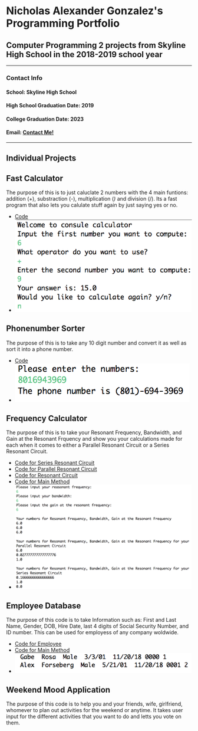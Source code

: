 # Nicholas Alexander Gonzalez's Programming Portfolio

## Computer Programming 2 projects from Skyline High School in the 2018-2019 school year

---

### **Contact Info**


#### School: Skyline High School

#### High School Graduation Date: 2019
#### College Graduation Date: 2023

#### Email: <a href="mailto:nichgonz9644@granitesd.org"> Contact Me! </a>

---

## Individual Projects

## Fast Calculator

The purpose of this is to just caluclate 2 numbers with the 4 main funtions: addition (+), substraction (-), multiplication (*)* and division (/). Its a fast program that also lets you calulate stuff again by just saying yes or no.

+ [Code](https://github.com/Cubasian5/CompProgramYR2/blob/master/CalculatorCode/src)
+ ![Calulator Image](https://github.com/Cubasian5/CompProgramYR2/blob/master/CalculatorCode/Calculator.png "Example of the Running Code")

## Phonenumber Sorter

The purpose of this is to take any 10 digit number and convert it as well as sort it into a phone number.

+ [Code](https://github.com/Cubasian5/CompProgramYR2/blob/master/Phonenumber/src)
+ ![Phonenumber Image](https://github.com/Cubasian5/CompProgramYR2/blob/master/Phonenumber/Phonenumber.png "Example of the Running Code")

## Frequency Calculator

The purpose of this is to take your Resonant Frequency, Bandwidth, and Gain at the Resonant Frquency and show you your calculations made for each when it comes to either a Parallel Resonant Circuit or a Series Resonant Circuit.

+ [Code for Series Resonant Circuit](https://github.com/Cubasian5/CompProgramYR2/blob/master/Frequency/SRC)
+ [Code for Parallel Resonant Circuit](https://github.com/Cubasian5/CompProgramYR2/blob/master/Frequency/PRC)
+ [Code for Resonant Circuit](https://github.com/Cubasian5/CompProgramYR2/blob/master/Frequency/RC)
+ [Code for Main Method](https://github.com/Cubasian5/CompProgramYR2/blob/master/Frequency/Tester)
+ ![Frequency Image](https://github.com/Cubasian5/CompProgramYR2/blob/master/Frequency/Freqency.png "Example of the Running Code")

## Employee Database

The purpose of this code is to take Information such as: First and Last Name, Gender, DOB, Hire Date, last 4 digits of Social Security Number, and ID number. This can be used for employess of any company woldwide.

+ [Code for Employee](https://github.com/Cubasian5/CompProgramYR2/blob/master/Employee/Employee)
+ [Code for Main Method](https://github.com/Cubasian5/CompProgramYR2/blob/master/Employee/Tester)
+ ![Employee Image](https://github.com/Cubasian5/CompProgramYR2/blob/master/Employee/Employee.png "Example of the Running Code")

## Weekend Mood Application

The purpose of this code is to help you and your friends, wife, girlfriend, whomever to plan out activities for the weekend or anytime. It takes user input for the different activities that you want to do and letts you vote on them.

